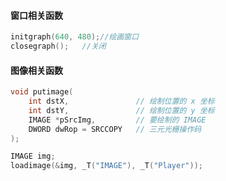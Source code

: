 #### 窗口相关函数

```c++
initgraph(640, 480);//绘画窗口
closegraph();	//关闭

```

#### 图像相关函数

```c++
void putimage(
	int dstX,				// 绘制位置的 x 坐标
	int dstY,				// 绘制位置的 y 坐标
	IMAGE *pSrcImg,			// 要绘制的 IMAGE
	DWORD dwRop = SRCCOPY	// 三元光栅操作码
);
```

```c++
IMAGE img;
loadimage(&img, _T("IMAGE"), _T("Player"));
```

